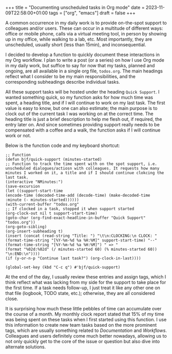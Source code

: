 +++
title = "Documenting unscheduled tasks in Org mode"
date = 2023-11-09T22:58:00+01:00
tags = ["org", "emacs"]
draft = false
+++

A common occurrence in my daily work is to provide on-the-spot support to colleagues and/or users. These can occur in a multitude of different ways: office or mobile phone, calls via a virtual meeting tool, in person by showing up in my office, while walking to a lab, etc. Most importantly, they are unscheduled, usually short (less than 15min), and inconsequential.

I decided to develop a function to quickly document these interactions in my Org workflow. I plan to write a post (or a series) on how I use Org mode in my daily work, but suffice to say for now that my tasks, planned and ongoing, are all available in a single org file, `todos.org`. The main headings reflect what I consider to be my main responsibilities, and the corresponding subheadings describe individual tasks.

All these support tasks will be hosted under the heading `Quick Support`. I wanted something quick, so my function asks for how much time was spent, a heading title, and if I will continue to work on my last task. The first value is easy to know, but one can also estimate; the main purpose is to clock out of the current task I was working on at the correct time. The heading title is just a brief description to help me flesh out, if required, the entry later on. And since sometimes providing support really needs to be compensated with a coffee and a walk, the function asks if I will continue work or not.

Below is the function code and my keyboard shortcut:

```emacs-lisp
;; Function
(defun bjf/quick-support (minutes-started)
;; Function to track the time spent with on the spot support, i.e. unscheduled dialogues/actiosn with colleagues. It requests how many minutes I worked on it, a title and if I should continue clokcing the last task.
(interactive "NMinutes:")
(save-excursion
(let ((support-start-time
(encode-time (decoded-time-add (decode-time) (make-decoded-time :minute (- minutes-started))))))
(with-current-buffer "todos.org"
;; If clocked in a task, stopped it when support started
(org-clock-out nil t support-start-time)
(goto-char (org-find-exact-headline-in-buffer "Quick Support" "todos.org"))
(org-goto-sibling)
(org-insert-subheading t)
(insert (concat (read-string "Title: ") "\t\n:CLOCKING:\n CLOCK: "
(format-time-string "[%Y-%m-%d %a %H:%M]" support-start-time) "--"
(format-time-string "[%Y-%m-%d %a %H:%M]") " => "
(format "%02d:%02d" (/ minutes-started 60) (% minutes-started 60))
"\n:END:\n"))))
(if (y-or-n-p "Continue last task?") (org-clock-in-last))))

(global-set-key (kbd "C-c q") #'bjf/quick-support)
```

At the end of the day, I usually review these entries and assign tags, which I think reflect what was lacking from my side for the support to take place for the first time. If a task needs follow-up, I just treat it like any other one on that file (logbook, TODO state, etc.); otherwise, they are all considered close.

It is surprising how much these little pebbles of time can accumulate over the course of a month. My monthly clock report stated that 15% of my time was being spent on these tasks when I first started using this function. I use this information to create new team tasks based on the more prominent tags, which are usually something related to _Documentation_ and _Workflows_. Colleagues and users definitely come much better nowadays, allowing us to not only quickly get to the core of the issue or question but also dive into alternate solutions.
